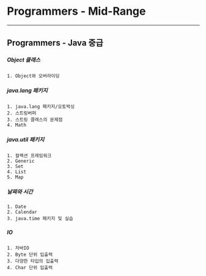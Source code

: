 # Programmers - Mid-Range
-------------------
## Programmers - Java 중급

##### Object 클래스
	1. Object와 오버라이딩

##### java.lang 패키지
	1. java.lang 패키지/오토박싱
	2. 스트링버퍼
	3. 스트링 클래스의 문제점
	4. Math

##### java.util 패키지
	1. 컬렉션 프레임워크
	2. Generic
	3. Set 
	4. List
	5. Map

##### 날짜와 시간
	1. Date
	2. Calendar
	3. java.time 패키지 및 실습

##### IO
	1. 자바IO
	2. Byte 단위 입출력
	3. 다양한 타입의 입출력
	4. Char 단위 입출력


